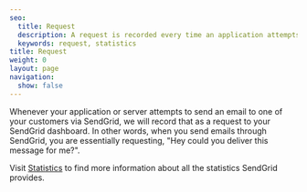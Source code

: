 ```yaml
---
seo:
  title: Request
  description: A request is recorded every time an application attempts to send an email through SendGrid's servers.
  keywords: request, statistics
title: Request
weight: 0
layout: page
navigation:
  show: false
---
```


Whenever your application or server attempts to send an email to one of your customers via SendGrid, we will record that as a request to your SendGrid dashboard. In other words, when you send emails through SendGrid, you are essentially requesting, "Hey could you deliver this message for me?".

Visit [Statistics]({{root_url}}/User_Guide/Statistics/index.html) to find more information about all the statistics SendGrid provides.
